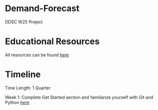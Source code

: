 # Demand-Forecast
DDSC W25 Project

# Educational Resources
All resources can be found [here](/education/README.md)

# Timeline
Time Length: 1 Quarter

Week 1: Complete Get Started section and familiarize yourself with Git and Python [here](/education/README.md)